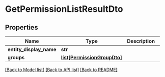 # GetPermissionListResultDto


## Properties
Name | Type | Description | Notes
------------ | ------------- | ------------- | -------------
**entity_display_name** | **str** |  | [optional] 
**groups** | [**list[PermissionGroupDto]**](PermissionGroupDto.md) |  | [optional] 

[[Back to Model list]](../README.md#documentation-for-models) [[Back to API list]](../README.md#documentation-for-api-endpoints) [[Back to README]](../README.md)


